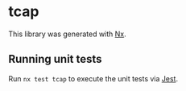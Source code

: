 # tcap

This library was generated with [Nx](https://nx.dev).

## Running unit tests

Run `nx test tcap` to execute the unit tests via [Jest](https://jestjs.io).
